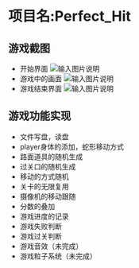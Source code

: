 # 项目名:Perfect_Hit
## 游戏截图 
- 开始界面
![输入图片说明](https://images.gitee.com/uploads/images/2019/0222/122151_e1e6e45b_4825315.png "start.PNG")
- 游戏中的画面
![输入图片说明](https://images.gitee.com/uploads/images/2019/0222/122805_63daf9be_4825315.png "gaming.PNG")
- 游戏结束界面
![输入图片说明](https://images.gitee.com/uploads/images/2019/0222/123205_1c8f1685_4825315.png "end.PNG")
## 游戏功能实现
- 文件写盘，读盘
- player身体的添加，蛇形移动方式
- 路面道具的随机生成
- 过关口的随机生成
- 移动的方式随机
- 关卡的无限复用
- 摄像机的移动跟随
- 分数的叠加
- 游戏进度的记录
- 游戏失败判断
- 游戏过关判断
- 游戏音效（未完成）
- 游戏粒子系统（未完成）
